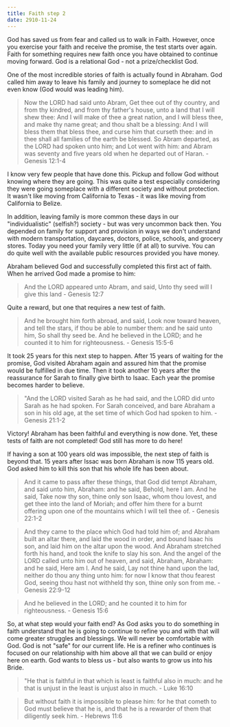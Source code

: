 ```yaml
---
title: Faith step 2
date: 2910-11-24
---
```


God has saved us from fear and called us to walk in Faith. However, once you exercise your faith and receive the promise, the test starts over again. Faith for something requires new faith once you have obtained to continue moving forward. God is a relational God - not a prize/checklist God.

One of the most incredible stories of faith is actually found in Abraham. God called him away to leave his family and journey to someplace he did not even know (God would was leading him).

> Now the LORD had said unto Abram, Get thee out of thy country, and from thy kindred, and from thy father's house, unto a land that I will shew thee: And I will make of thee a great nation, and I will bless thee, and make thy name great; and thou shalt be a blessing: And I will bless them that bless thee, and curse him that curseth thee: and in thee shall all families of the earth be blessed. So Abram departed, as the LORD had spoken unto him; and Lot went with him: and Abram was seventy and five years old when he departed out of Haran. - Genesis 12:1-4

I know very few people that have done this. Pickup and follow God without knowing where they are going. This was quite a test especially considering they were going someplace with a different society and without protection. It wasn't like moving from California to Texas - it was like moving from California to Belize.

In addition, leaving family is more common these days in our "individualistic" (selfish?) society - but was very uncommon back then. You depended on family for support and provision in ways we don't understand with modern transportation, daycares, doctors, police, schools, and grocery stores. Today you need your family very little (if at all) to survive. You can do quite well with the available public resources provided you have money.

Abraham believed God and successfully completed this first act of faith. When he arrived God made a promise to him:

> And the LORD appeared unto Abram, and said, Unto thy seed will I give this land - Genesis 12:7

Quite a reward, but one that requires a new test of faith.

> And he brought him forth abroad, and said, Look now toward heaven, and tell the stars, if thou be able to number them: and he said unto him, So shall thy seed be. And he believed in the LORD; and he counted it to him for righteousness. - Genesis 15:5-6

It took 25 years for this next step to happen. After 15 years of waiting for the promise, God visited Abraham again and assured him that the promise would be fulfilled in due time. Then it took another 10 years after the reassurance for Sarah to finally give birth to Isaac. Each year the promise becomes harder to believe.

> "And the LORD visited Sarah as he had said, and the LORD did unto Sarah as he had spoken. For Sarah conceived, and bare Abraham a son in his old age, at the set time of which God had spoken to him. - Genesis 21:1-2

Victory! Abraham has been faithful and everything is now done. Yet, these tests of faith are not completed! God still has more to do here!

If having a son at 100 years old was impossible, the next step of faith is beyond that. 15 years after Issac was born Abraham is now 115 years old. God asked him to kill this son that his whole life has been about.

> And it came to pass after these things, that God did tempt Abraham, and said unto him, Abraham: and he said, Behold, here I am. And he said, Take now thy son, thine only son Isaac, whom thou lovest, and get thee into the land of Moriah; and offer him there for a burnt offering upon one of the mountains which I will tell thee of. - Genesis 22:1-2

> And they came to the place which God had told him of; and Abraham built an altar there, and laid the wood in order, and bound Isaac his son, and laid him on the altar upon the wood. And Abraham stretched forth his hand, and took the knife to slay his son. And the angel of the LORD called unto him out of heaven, and said, Abraham, Abraham: and he said, Here am I. And he said, Lay not thine hand upon the lad, neither do thou any thing unto him: for now I know that thou fearest God, seeing thou hast not withheld thy son, thine only son from me. - Genesis 22:9-12

> And he believed in the LORD; and he counted it to him for righteousness. - Genesis 15:6

So, at what step would your faith end? As God asks you to do something in faith understand that he is going to continue to refine you and with that will come greater struggles and blessings. We will never be comfortable with God. God is not "safe" for our current life. He is a refiner who continues is focused on our relationship with him above all that we can build or enjoy here on earth. God wants to bless us - but also wants to grow us into his Bride.

> "He that is faithful in that which is least is faithful also in much: and he that is unjust in the least is unjust also in much. - Luke 16:10

> But without faith it is impossible to please him: for he that cometh to God must believe that he is, and that he is a rewarder of them that diligently seek him. - Hebrews 11:6
